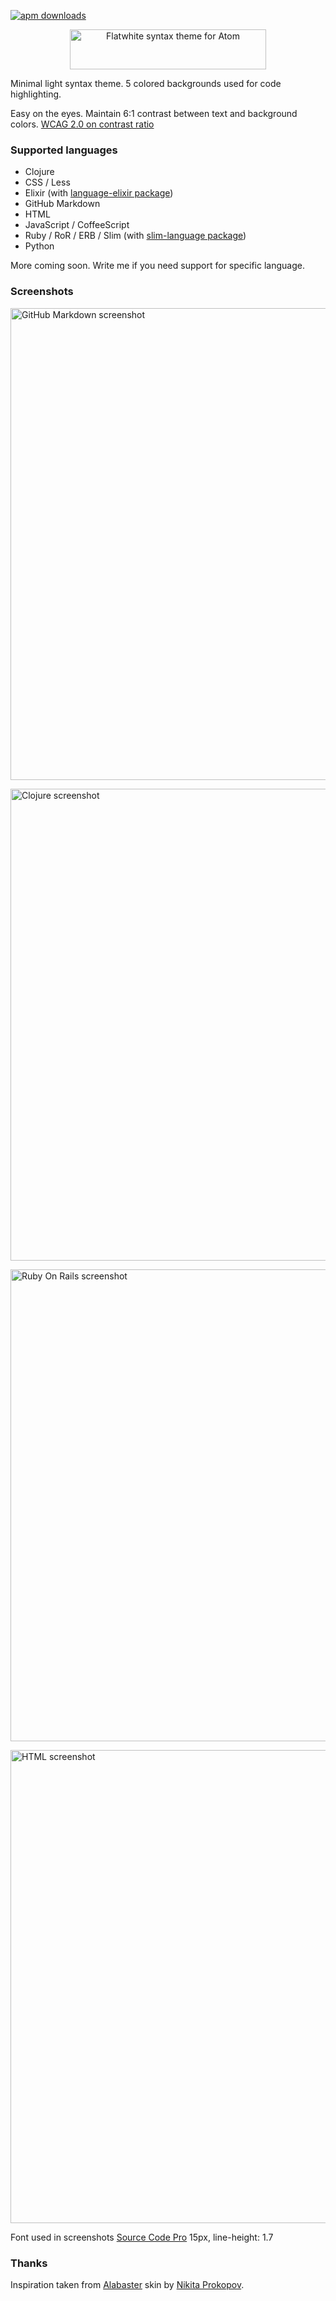 [![apm downloads](https://img.shields.io/apm/dm/flatwhite-syntax.svg?maxAge=2592000)](https://atom.io/packages/flatwhite-syntax)

<p align="center"><img src="https://github.com/biletskyy/flatwhite-syntax/raw/master/assets/flatwhite-header.png" alt="Flatwhite syntax theme for Atom" width="314px" height="64px"></p>

Minimal light syntax theme. 5 colored backgrounds used for code highlighting.

Easy on the eyes. Maintain 6:1 contrast between text and background colors. [WCAG 2.0 on contrast ratio](https://www.w3.org/TR/WCAG/#visual-audio-contrast)

### Supported languages

- Clojure
- CSS / Less
- Elixir (with [language-elixir package](https://atom.io/packages/language-elixir))
- GitHub Markdown
- HTML
- JavaScript / CoffeeScript
- Ruby / RoR / ERB / Slim (with [slim-language package](https://github.com/ianmitchell/slim-language))
- Python

More coming soon. Write me if you need support for specific language.

### Screenshots

<p><img src="https://github.com/biletskyy/flatwhite-syntax/raw/master/assets/screenshot-light-gfm4.png" alt="GitHub Markdown screenshot" width="768px" height="755px"></p>

<p><img src="https://github.com/biletskyy/flatwhite-syntax/raw/master/assets/screenshot-light-clojure4.png" alt="Clojure screenshot" width="768px" height="755px"></p>

<p><img src="https://github.com/biletskyy/flatwhite-syntax/raw/master/assets/screenshot-light-ror5.png" alt="Ruby On Rails screenshot" width="768px" height="755px"></p>

<p><img src="https://github.com/biletskyy/flatwhite-syntax/raw/master/assets/screenshot-light-html5.png" alt="HTML screenshot" width="768px" height="757px"></p>

Font used in screenshots [Source Code Pro](https://github.com/adobe-fonts/source-code-pro) 15px, line-height: 1.7

### Thanks
Inspiration taken from [Alabaster](https://github.com/tonsky/alabaster-lighttable-skin) skin by [Nikita Prokopov](https://github.com/tonsky).
